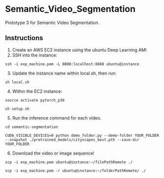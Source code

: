# Semantic_Video_Segmentation
Prototype 3 for Semantic Video Segmentation.

## Instructions
1. Create an AWS EC2 instance using the ubuntu Deep Learning AMI
2. SSH into the instance:
```
ssh -i exp_machine.pem -L 8000:localhost:8888 ubuntu@instance
```
3. Update the instance name within local.sh, then run:
```
sh local.sh
```
4. Within the EC2 instance:
```
source activate pytorch_p36
```
```
sh setup.sh
```
5. Run the inference command for each video.
```
cd semantic-segmentation
```
```
CUDA_VISIBLE_DEVICES=0 python demo_folder.py --demo-folder YOUR_FOLDER --snapshot ./pretrained_models/cityscapes_best.pth --save-dir YOUR_FOLDER
```
6. Download the video or image sequence!
```
scp -i exp_machine.pem ubuntu@instance:~/filePathRemote ./
```
```
scp -i exp_machine.pem -r ubuntu@instance:~/folderPathRemote/ ./
```
